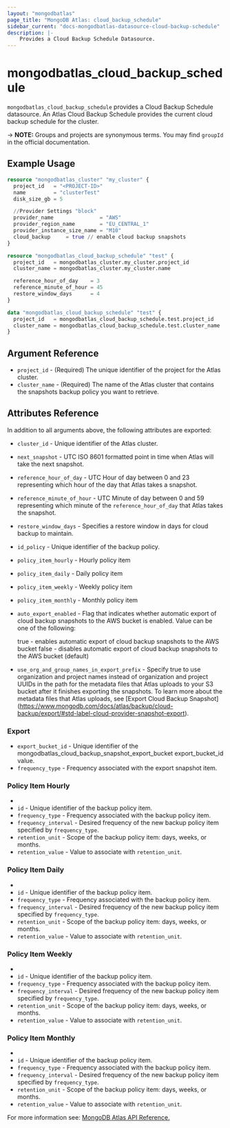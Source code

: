 ```yaml
---
layout: "mongodbatlas"
page_title: "MongoDB Atlas: cloud_backup_schedule"
sidebar_current: "docs-mongodbatlas-datasource-cloud-backup-schedule"
description: |-
    Provides a Cloud Backup Schedule Datasource.
---
```


# mongodbatlas_cloud_backup_schedule

`mongodbatlas_cloud_backup_schedule` provides a Cloud Backup Schedule datasource. An Atlas Cloud Backup Schedule provides the current cloud backup schedule for the cluster. 

-> **NOTE:** Groups and projects are synonymous terms. You may find `groupId` in the official documentation.

## Example Usage

```terraform
resource "mongodbatlas_cluster" "my_cluster" {
  project_id   = "<PROJECT-ID>"
  name         = "clusterTest"
  disk_size_gb = 5

  //Provider Settings "block"
  provider_name               = "AWS"
  provider_region_name        = "EU_CENTRAL_1"
  provider_instance_size_name = "M10"
  cloud_backup     = true // enable cloud backup snapshots
}

resource "mongodbatlas_cloud_backup_schedule" "test" {
  project_id   = mongodbatlas_cluster.my_cluster.project_id
  cluster_name = mongodbatlas_cluster.my_cluster.name

  reference_hour_of_day    = 3
  reference_minute_of_hour = 45
  restore_window_days      = 4
}

data "mongodbatlas_cloud_backup_schedule" "test" {
  project_id   = mongodbatlas_cloud_backup_schedule.test.project_id
  cluster_name = mongodbatlas_cloud_backup_schedule.test.cluster_name
}
```

## Argument Reference

* `project_id` - (Required) The unique identifier of the project for the Atlas cluster.
* `cluster_name` - (Required) The name of the Atlas cluster that contains the snapshots backup policy you want to retrieve.

## Attributes Reference

In addition to all arguments above, the following attributes are exported:

* `cluster_id` - Unique identifier of the Atlas cluster.
* `next_snapshot` - UTC ISO 8601 formatted point in time when Atlas will take the next snapshot.
* `reference_hour_of_day` - UTC Hour of day between 0 and 23 representing which hour of the day that Atlas takes a snapshot.
* `reference_minute_of_hour` - UTC Minute of day between 0 and 59 representing which minute of the `reference_hour_of_day` that Atlas takes the snapshot.
* `restore_window_days` - Specifies a restore window in days for cloud backup to maintain.
* `id_policy` - Unique identifier of the backup policy.
* `policy_item_hourly` - Hourly policy item
* `policy_item_daily` - Daily policy item
* `policy_item_weekly` - Weekly policy item
* `policy_item_monthly` - Monthly policy item
* `auto_export_enabled` - Flag that indicates whether automatic export of cloud backup snapshots to the AWS bucket is enabled. Value can be one of the following:

    true - enables automatic export of cloud backup snapshots to the AWS bucket
    false - disables automatic export of cloud backup snapshots to the AWS bucket (default)
* `use_org_and_group_names_in_export_prefix` - Specify true to use organization and project names instead of organization and project UUIDs in the path for the metadata files that Atlas uploads to your S3 bucket after it finishes exporting the snapshots. To learn more about the metadata files that Atlas uploads, see [Export Cloud Backup Snapshot]
(https://www.mongodb.com/docs/atlas/backup/cloud-backup/export/#std-label-cloud-provider-snapshot-export).
### Export
* `export_bucket_id` - Unique identifier of the mongodbatlas_cloud_backup_snapshot_export_bucket export_bucket_id value.
* `frequency_type` - Frequency associated with the export snapshot item.
### Policy Item Hourly
*
* `id` - Unique identifier of the backup policy item.
* `frequency_type` - Frequency associated with the backup policy item.
* `frequency_interval` - Desired frequency of the new backup policy item specified by `frequency_type`.
* `retention_unit` - Scope of the backup policy item: days, weeks, or months.
* `retention_value` - Value to associate with `retention_unit`.

### Policy Item Daily
*
* `id` - Unique identifier of the backup policy item.
* `frequency_type` - Frequency associated with the backup policy item.
* `frequency_interval` - Desired frequency of the new backup policy item specified by `frequency_type`.
* `retention_unit` - Scope of the backup policy item: days, weeks, or months.
* `retention_value` - Value to associate with `retention_unit`.

### Policy Item Weekly
*
* `id` - Unique identifier of the backup policy item.
* `frequency_type` - Frequency associated with the backup policy item.
* `frequency_interval` - Desired frequency of the new backup policy item specified by `frequency_type`.
* `retention_unit` - Scope of the backup policy item: days, weeks, or months.
* `retention_value` - Value to associate with `retention_unit`.

### Policy Item Monthly
*
* `id` - Unique identifier of the backup policy item.
* `frequency_type` - Frequency associated with the backup policy item.
* `frequency_interval` - Desired frequency of the new backup policy item specified by `frequency_type`.
* `retention_unit` - Scope of the backup policy item: days, weeks, or months.
* `retention_value` - Value to associate with `retention_unit`.

For more information see: [MongoDB Atlas API Reference.](https://docs.atlas.mongodb.com/reference/api/cloud-backup/schedule/get-all-schedules/)